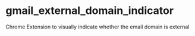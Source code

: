 # gmail_external_domain_indicator
Chrome Extension to visually indicate whether the email domain is external
